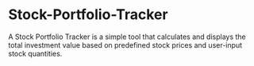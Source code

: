 # Stock-Portfolio-Tracker
A Stock Portfolio Tracker is a simple tool that calculates and displays the total investment value based on predefined stock prices and user-input stock quantities.
